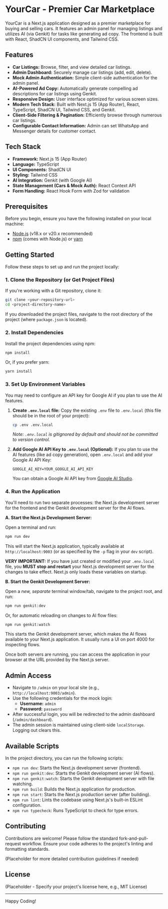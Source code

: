 
# YourCar - Premier Car Marketplace

YourCar is a Next.js application designed as a premier marketplace for buying and selling cars. It features an admin panel for managing listings and utilizes AI (via Genkit) for tasks like generating ad copy. The frontend is built with React, ShadCN UI components, and Tailwind CSS.

## Features

*   **Car Listings:** Browse, filter, and view detailed car listings.
*   **Admin Dashboard:** Securely manage car listings (add, edit, delete).
*   **Mock Admin Authentication:** Simple client-side authentication for the admin panel.
*   **AI-Powered Ad Copy:** Automatically generate compelling ad descriptions for car listings using Genkit.
*   **Responsive Design:** User interface optimized for various screen sizes.
*   **Modern Tech Stack:** Built with Next.js 15 (App Router), React, TypeScript, ShadCN UI, Tailwind CSS, and Genkit.
*   **Client-Side Filtering & Pagination:** Efficiently browse through numerous car listings.
*   **Configurable Contact Information:** Admin can set WhatsApp and Messenger details for customer contact.

## Tech Stack

*   **Framework:** Next.js 15 (App Router)
*   **Language:** TypeScript
*   **UI Components:** ShadCN UI
*   **Styling:** Tailwind CSS
*   **AI Integration:** Genkit (with Google AI)
*   **State Management (Cars & Mock Auth):** React Context API
*   **Form Handling:** React Hook Form with Zod for validation

## Prerequisites

Before you begin, ensure you have the following installed on your local machine:

*   [Node.js](https://nodejs.org/) (v18.x or v20.x recommended)
*   [npm](https://www.npmjs.com/) (comes with Node.js) or [yarn](https://yarnpkg.com/)

## Getting Started

Follow these steps to set up and run the project locally:

### 1. Clone the Repository (or Get Project Files)

If you're working with a Git repository, clone it:

```bash
git clone <your-repository-url>
cd <project-directory-name>
```

If you downloaded the project files, navigate to the root directory of the project (where `package.json` is located).

### 2. Install Dependencies

Install the project dependencies using npm:

```bash
npm install
```

Or, if you prefer yarn:

```bash
yarn install
```

### 3. Set Up Environment Variables

You may need to configure an API key for Google AI if you plan to use the AI features.

1.  **Create `.env.local` file:**
    Copy the existing `.env` file to `.env.local` (this file should be in the root of your project):
    ```bash
    cp .env .env.local
    ```
    *Note: `.env.local` is gitignored by default and should not be committed to version control.*

2.  **Add Google AI API Key to `.env.local` (Optional):**
    If you plan to use the AI features (like ad copy generation), open `.env.local` and add your Google AI API Key:
    ```env
    GOOGLE_AI_KEY=YOUR_GOOGLE_AI_API_KEY
    ```
    You can obtain a Google AI API key from [Google AI Studio](https://aistudio.google.com/app/apikey).

### 4. Run the Application

You'll need to run two separate processes: the Next.js development server for the frontend and the Genkit development server for the AI flows.

**A. Start the Next.js Development Server:**

Open a terminal and run:

```bash
npm run dev
```

This will start the Next.js application, typically available at `http://localhost:9003` (or as specified by the `-p` flag in your `dev` script).

**VERY IMPORTANT:** If you have just created or modified your `.env.local` file, you **MUST stop and restart** your Next.js development server for the changes to take effect. Next.js only loads these variables on startup.

**B. Start the Genkit Development Server:**

Open a *new, separate* terminal window/tab, navigate to the project root, and run:

```bash
npm run genkit:dev
```

Or, for automatic reloading on changes to AI flow files:

```bash
npm run genkit:watch
```

This starts the Genkit development server, which makes the AI flows available to your Next.js application. It usually runs a UI on port 4000 for inspecting flows.

Once both servers are running, you can access the application in your browser at the URL provided by the Next.js server.

## Admin Access

*   Navigate to `/admin` on your local site (e.g., `http://localhost:9003/admin`).
*   Use the following credentials for the mock login:
    *   **Username:** `admin`
    *   **Password:** `password`
*   After successful login, you will be redirected to the admin dashboard (`/admin/dashboard`).
*   The admin session is maintained using client-side `localStorage`. Logging out clears this.

## Available Scripts

In the project directory, you can run the following scripts:

*   `npm run dev`: Starts the Next.js development server (frontend).
*   `npm run genkit:dev`: Starts the Genkit development server (AI flows).
*   `npm run genkit:watch`: Starts the Genkit development server with file watching.
*   `npm run build`: Builds the Next.js application for production.
*   `npm run start`: Starts the Next.js production server (after building).
*   `npm run lint`: Lints the codebase using Next.js's built-in ESLint configuration.
*   `npm run typecheck`: Runs TypeScript to check for type errors.

## Contributing

Contributions are welcome! Please follow the standard fork-and-pull-request workflow. Ensure your code adheres to the project's linting and formatting standards.

(Placeholder for more detailed contribution guidelines if needed)

## License

(Placeholder - Specify your project's license here, e.g., MIT License)

---

Happy Coding!
